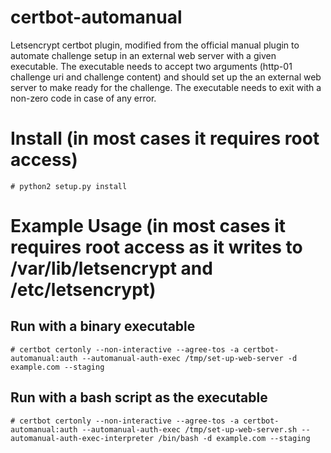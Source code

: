 # certbot-automanual
Letsencrypt certbot plugin, modified from the official manual plugin to automate challenge setup in an external web server with a given executable. The executable needs to accept two arguments (http-01 challenge uri and challenge content) and should set up the an external web server to make ready for the challenge. The executable needs to exit with a non-zero code in case of any error.

# Install (in most cases it requires root access)
```
# python2 setup.py install
```

# Example Usage (in most cases it requires root access as it writes to /var/lib/letsencrypt and /etc/letsencrypt)
## Run with a binary executable
```
# certbot certonly --non-interactive --agree-tos -a certbot-automanual:auth --automanual-auth-exec /tmp/set-up-web-server -d example.com --staging
```
## Run with a bash script as the executable
```
# certbot certonly --non-interactive --agree-tos -a certbot-automanual:auth --automanual-auth-exec /tmp/set-up-web-server.sh --automanual-auth-exec-interpreter /bin/bash -d example.com --staging
```
